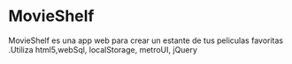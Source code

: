 # MovieShelf
MovieShelf es una app web para crear un estante de tus peliculas favoritas .Utiliza html5,webSql, localStorage, metroUI, jQuery 
